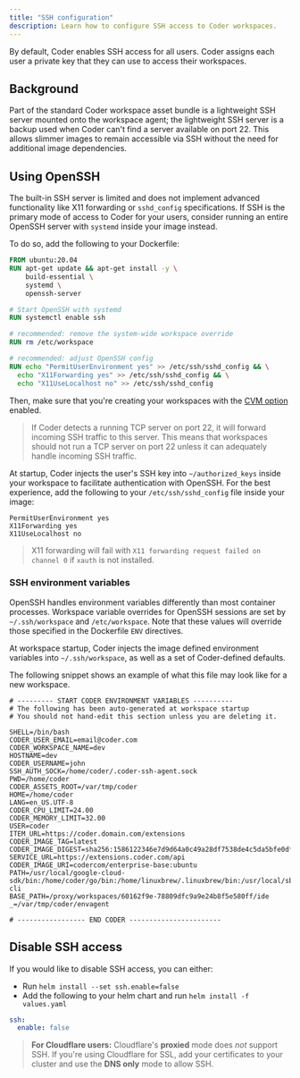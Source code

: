 ```yaml
---
title: "SSH configuration"
description: Learn how to configure SSH access to Coder workspaces.
---
```


By default, Coder enables SSH access for all users. Coder assigns each user a
private key that they can use to access their workspaces.

## Background

Part of the standard Coder workspace asset bundle is a lightweight SSH server
mounted onto the workspace agent; the lightweight SSH server is a backup used
when Coder can't find a server available on port 22. This allows slimmer images
to remain accessible via SSH without the need for additional image dependencies.

## Using OpenSSH

The built-in SSH server is limited and does not implement advanced functionality
like X11 forwarding or `sshd_config` specifications. If SSH is the primary mode
of access to Coder for your users, consider running an entire OpenSSH server
with `systemd` inside your image instead.

To do so, add the following to your Dockerfile:

```Dockerfile
FROM ubuntu:20.04
RUN apt-get update && apt-get install -y \
    build-essential \
    systemd \
    openssh-server

# Start OpenSSH with systemd
RUN systemctl enable ssh

# recommended: remove the system-wide workspace override
RUN rm /etc/workspace

# recommended: adjust OpenSSH config
RUN echo "PermitUserEnvironment yes" >> /etc/ssh/sshd_config && \
  echo "X11Forwarding yes" >> /etc/ssh/sshd_config && \
  echo "X11UseLocalhost no" >> /etc/ssh/sshd_config
```

Then, make sure that you're creating your workspaces with the
[CVM option](../../workspaces/cvms.md) enabled.

> If Coder detects a running TCP server on port 22, it will forward incoming SSH
> traffic to this server. This means that workspaces should not run a TCP server
> on port 22 unless it can adequately handle incoming SSH traffic.

At startup, Coder injects the user's SSH key into `~/authorized_keys` inside
your workspace to facilitate authentication with OpenSSH. For the best
experience, add the following to your `/etc/ssh/sshd_config` file inside your
image:

```text
PermitUserEnvironment yes
X11Forwarding yes
X11UseLocalhost no
```

> X11 forwarding will fail with `X11 forwarding request failed on channel 0` if
`xauth` is not installed.

### SSH environment variables

OpenSSH handles environment variables differently than most container processes.
Workspace variable overrides for OpenSSH sessions are set by `~/.ssh/workspace`
and `/etc/workspace`. Note that these values will override those specified in
the Dockerfile `ENV` directives.

At workspace startup, Coder injects the image defined environment variables into
`~/.ssh/workspace`, as well as a set of Coder-defined defaults.

The following snippet shows an example of what this file may look like for a new
workspace.

```text
# --------- START CODER ENVIRONMENT VARIABLES ----------
# The following has been auto-generated at workspace startup
# You should not hand-edit this section unless you are deleting it.

SHELL=/bin/bash
CODER_USER_EMAIL=email@coder.com
CODER_WORKSPACE_NAME=dev
HOSTNAME=dev
CODER_USERNAME=john
SSH_AUTH_SOCK=/home/coder/.coder-ssh-agent.sock
PWD=/home/coder
CODER_ASSETS_ROOT=/var/tmp/coder
HOME=/home/coder
LANG=en_US.UTF-8
CODER_CPU_LIMIT=24.00
CODER_MEMORY_LIMIT=32.00
USER=coder
ITEM_URL=https://coder.domain.com/extensions
CODER_IMAGE_TAG=latest
CODER_IMAGE_DIGEST=sha256:1586122346e7d9d64a0c49a28df7538de4c5da5bfe0df672b1552dd52932c9a7
SERVICE_URL=https://extensions.coder.com/api
CODER_IMAGE_URI=codercom/enterprise-base:ubuntu
PATH=/usr/local/google-cloud-sdk/bin:/home/coder/go/bin:/home/linuxbrew/.linuxbrew/bin:/usr/local/sbin:/usr/local/bin:/usr/sbin:/usr/bin:/sbin:/bin:/var/tmp/coder/coder-cli
BASE_PATH=/proxy/workspaces/60162f9e-78809dfc9a9e24b8f5e580ff/ide
_=/var/tmp/coder/envagent

# ----------------- END CODER -----------------------
```

## Disable SSH access

If you would like to disable SSH access, you can either:

- Run `helm install --set ssh.enable=false`
- Add the following to your helm chart and run `helm install -f values.yaml`

```yaml
ssh:
  enable: false
```

> **For Cloudflare users:** Cloudflare's **proxied** mode does _not_ support
> SSH. If you're using Cloudflare for SSL, add your certificates to your cluster
> and use the **DNS only** mode to allow SSH.
